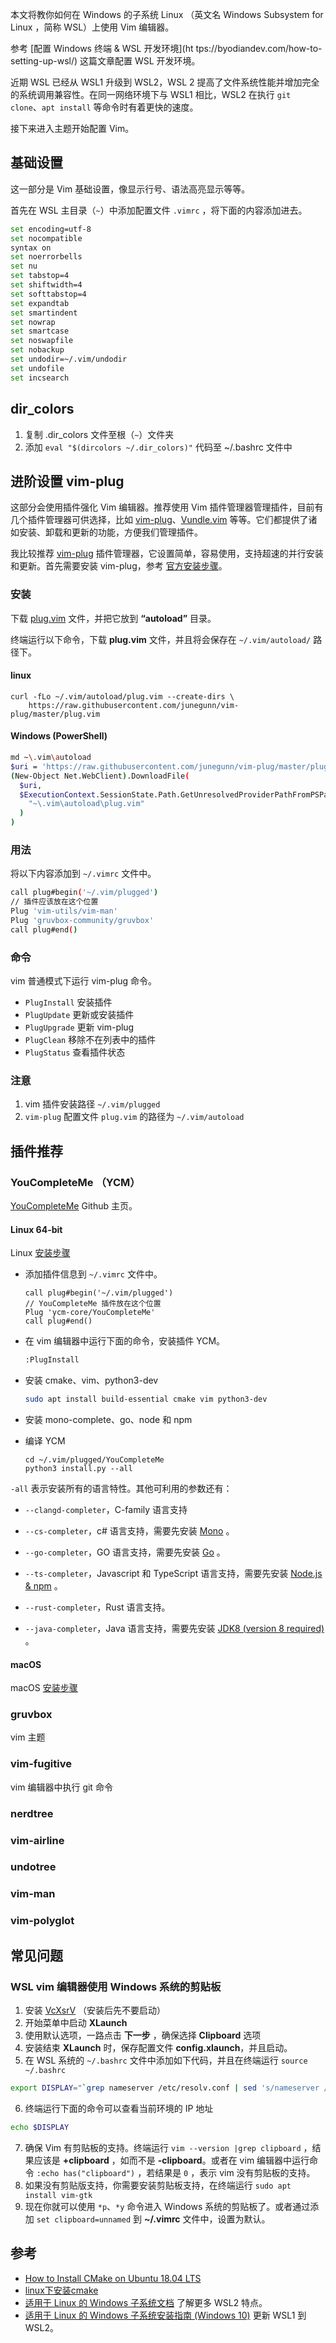 本文将教你如何在 Windows 的子系统 Linux （英文名 Windows Subsystem for Linux ，简称 WSL）上使用 Vim 编辑器。

参考 [配置 Windows 终端 & WSL 开发环境](ht tps://byodiandev.com/how-to-setting-up-wsl/) 这篇文章配置 WSL 开发环境。

近期 WSL 已经从 WSL1 升级到 WSL2，WSL 2 提高了文件系统性能并增加完全的系统调用兼容性。在同一网络环境下与 WSL1 相比，WSL2 在执行 `git clone`、`apt install` 等命令时有着更快的速度。

接下来进入主题开始配置 Vim。

## 基础设置

这一部分是 Vim 基础设置，像显示行号、语法高亮显示等等。

首先在 WSL 主目录（`~`）中添加配置文件 `.vimrc` ，将下面的内容添加进去。
```bash
set encoding=utf-8
set nocompatible
syntax on
set noerrorbells
set nu
set tabstop=4
set shiftwidth=4
set softtabstop=4
set expandtab
set smartindent
set nowrap
set smartcase
set noswapfile
set nobackup
set undodir=~/.vim/undodir
set undofile
set incsearch
```
## dir_colors
1. 复制 .dir_colors 文件至根（`~`）文件夹
2. 添加 `eval "$(dircolors ~/.dir_colors)"` 代码至 ~/.bashrc 文件中

## 进阶设置 vim-plug

这部分会使用插件强化 Vim 编辑器。推荐使用 Vim 插件管理器管理插件，目前有几个插件管理器可供选择，比如 [vim-plug](https://github.com/junegunn/vim-plug)、[Vundle.vim](https://github.com/VundleVim/Vundle.vim) 等等。它们都提供了诸如安装、卸载和更新的功能，方便我们管理插件。

我比较推荐 [vim-plug](https://github.com/junegunn/vim-plug) 插件管理器，它设置简单，容易使用，支持超速的并行安装和更新。首先需要安装 vim-plug，参考 [官方安装步骤](https://github.com/junegunn/vim-plug#installation)。

### 安装

下载 [plug.vim](https://raw.githubusercontent.com/junegunn/vim-plug/master/plug.vim) 文件，并把它放到 **“autoload”** 目录。

终端运行以下命令，下载 **plug.vim** 文件，并且将会保存在 `~/.vim/autoload/` 路径下。

#### linux 

```shell
curl -fLo ~/.vim/autoload/plug.vim --create-dirs \
    https://raw.githubusercontent.com/junegunn/vim-plug/master/plug.vim
```

#### Windows (PowerShell)

```bash
md ~\.vim\autoload
$uri = 'https://raw.githubusercontent.com/junegunn/vim-plug/master/plug.vim'
(New-Object Net.WebClient).DownloadFile(
  $uri,
  $ExecutionContext.SessionState.Path.GetUnresolvedProviderPathFromPSPath(
    "~\.vim\autoload\plug.vim"
  )
)
```

### 用法

将以下内容添加到 `~/.vimrc` 文件中。

```bash
call plug#begin('~/.vim/plugged')
// 插件应该放在这个位置
Plug 'vim-utils/vim-man'
Plug 'gruvbox-community/gruvbox'
call plug#end()
```

### 命令

vim 普通模式下运行 vim-plug 命令。

- `PlugInstall` 安装插件
- `PlugUpdate` 更新或安装插件
- `PlugUpgrade` 更新 vim-plug
- `PlugClean` 移除不在列表中的插件
- `PlugStatus` 查看插件状态

### 注意

1. vim 插件安装路径 `~/.vim/plugged`
2. `vim-plug` 配置文件 `plug.vim` 的路径为 `~/.vim/autoload`

## 插件推荐

### YouCompleteMe （YCM）

[YouCompleteMe](https://github.com/ycm-core/YouCompleteMe) Github 主页。

#### Linux 64-bit

Linux [安装步骤](https://github.com/ycm-core/YouCompleteMe#linux-64-bit)

- 添加插件信息到 `~/.vimrc` 文件中。

  ```shell
  call plug#begin('~/.vim/plugged')
  // YouCompleteMe 插件放在这个位置
  Plug 'ycm-core/YouCompleteMe'
  call plug#end()
  ```

- 在 vim 编辑器中运行下面的命令，安装插件 YCM。

  ```bash
  :PlugInstall
  ```

- 安装 cmake、vim、python3-dev

  ```bash
  sudo apt install build-essential cmake vim python3-dev
  ```

- 安装 mono-complete、go、node 和 npm

- 编译 YCM

  ```shell
  cd ~/.vim/plugged/YouCompleteMe
  python3 install.py --all
  ```

`-all` 表示安装所有的语言特性。其他可利用的参数还有：

- `--clangd-completer`，C-family 语言支持

- `--cs-completer`，c# 语言支持，需要先安装  [Mono](https://www.mono-project.com/download/stable/#download-lin) 。
- `--go-completer`，GO 语言支持，需要先安装  [Go](https://golang.org/doc/install) 。
- `--ts-completer`，Javascript 和 TypeScript 语言支持，需要先安装 [Node.js & npm](https://docs.npmjs.com/getting-started/installing-node#1-install-nodejs--npm) 。
- `--rust-completer`，Rust 语言支持。
- `--java-completer`，Java 语言支持，需要先安装 [JDK8 (version 8 required)](https://www.oracle.com/technetwork/java/javase/downloads/jdk8-downloads-2133151.html) 。


#### macOS

macOS [安装步骤](https://github.com/ycm-core/YouCompleteMe#installation)

### gruvbox

vim 主题

### vim-fugitive

vim 编辑器中执行 git 命令

### nerdtree

### vim-airline

### undotree

### vim-man

### vim-polyglot

## 常见问题

### WSL vim 编辑器使用 Windows 系统的剪贴板

1. 安装 [VcXsrV](https://sourceforge.net/projects/vcxsrv/) （安装后先不要启动）
2. 开始菜单中启动 **XLaunch**
3. 使用默认选项，一路点击 **下一步** ，确保选择 **Clipboard** 选项
4. 安装结束 **XLaunch** 时，保存配置文件 **config.xlaunch**，并且启动。
5. 在 WSL 系统的 `~/.bashrc` 文件中添加如下代码，并且在终端运行 `source ~/.bashrc`    
  ```bash    
  export DISPLAY="`grep nameserver /etc/resolv.conf | sed 's/nameserver //'`:0"
  ```
6. 终端运行下面的命令可以查看当前环境的 IP 地址
  ```bash
  echo $DISPLAY
  ```
7. 确保 Vim 有剪贴板的支持。终端运行 `vim --version |grep clipboard` ，结果应该是  **+clipboard** ，如而不是 **-clipboard**。或者在 vim 编辑器中运行命令 `:echo has("clipboard")` ，若结果是 `0` ，表示 vim 没有剪贴板的支持。
8. 如果没有剪贴版支持，你需要安装剪贴板支持，在终端运行 `sudo apt install vim-gtk`
9. 现在你就可以使用 `*p`、`*y` 命令进入 Windows 系统的剪贴板了。或者通过添加 `set clipboard=unnamed` 到 **~/.vimrc** 文件中，设置为默认。

## 参考

- [How to Install CMake on Ubuntu 18.04 LTS](https://vitux.com/how-to-install-cmake-on-ubuntu-18-04/)
- [linux下安装cmake](https://www.jianshu.com/p/3703b1e0925e) 
- [适用于 Linux 的 Windows 子系统文档](https://docs.microsoft.com/zh-cn/windows/wsl/) 了解更多 WSL2 特点。
- [适用于 Linux 的 Windows 子系统安装指南 (Windows 10)](https://docs.microsoft.com/zh-cn/windows/wsl/install-win10#update-to-wsl-2) 更新 WSL1 到 WSL2。
